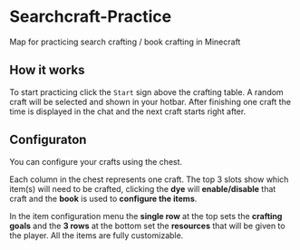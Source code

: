 # Searchcraft-Practice
 
Map for practicing search crafting / book crafting in Minecraft

## How it works

To start practicing click the `Start` sign above the crafting table. A random craft will be selected and shown in your hotbar. After finishing one craft the time is displayed in the chat and the next craft starts right after.

## Configuraton

You can configure your crafts using the chest.

Each column in the chest represents one craft. The top 3 slots show which item(s) will need to be crafted, clicking the **dye** will **enable/disable** that craft and the **book** is used to **configure the items**.

In the item configuration menu the **single row** at the top sets the **crafting goals** and the **3 rows** at the bottom set the **resources** that will be given to the player. All the items are fully customizable.
